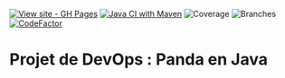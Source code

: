 [![View site - GH Pages](https://img.shields.io/badge/View_site-GH_Pages-2ea44f?style=for-the-badge)](https://esdia.github.io/ProjetDevOps/)
[![Java CI with Maven](https://github.com/Esdia/ProjetDevOps/actions/workflows/pull-request.yml/badge.svg)](https://github.com/Esdia/ProjetDevOps/actions/workflows/pull-request.yml)
![Coverage](../badges/jacoco.svg)
![Branches](../badges/branches.svg)
[![CodeFactor](https://www.codefactor.io/repository/github/esdia/projetdevops/badge/master)](https://www.codefactor.io/repository/github/esdia/projetdevops/overview/master)

# Projet de DevOps : Panda en Java